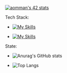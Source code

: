 [![aomman's 42 stats](https://badge.mediaplus.ma/colorfulwaves/aomman)](https://github.com/oakoudad/badge42)

Tech Stack:
- [![My Skills](https://skillicons.dev/icons?i=nestjs,typescript,django,flask,python,javascript,java,nodejs,react,php)](https://skillicons.dev)

- [![My Skills](https://skillicons.dev/icons?i=expressjs,docker,linux,vim,vscode,c,cpp,kubernetes,nginx,laravel)](https://skillicons.dev)


State:
- ![Anurag's GitHub stats](https://github-readme-stats.vercel.app/api?username=mobo-9-0045&show_icons=true&theme=merko)

  
- ![Top Langs](https://github-readme-stats.vercel.app/api/top-langs/?username=mobo-9-0045&layout=compact )
